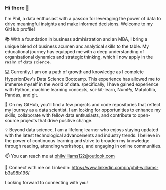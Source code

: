 <!--
**philwilliams122/philwilliams122** is a ✨ _special_ ✨ repository because its `README.md` (this file) appears on your GitHub profile.

-->

### Hi there 👋

I'm Phil, a data enthusiast with a passion for leveraging the power of data to drive meaningful insights and make informed decisions. Welcome to my GitHub profile!

📚 With a foundation in business administration and an MBA, I bring a unique blend of business acumen and analytical skills to the table. My educational journey has equipped me with a deep understanding of organisational dynamics and strategic thinking, which I now apply in the realm of data science.

💻 Currently, I am on a path of growth and knowledge as I complete HyperionDev's Data Science Bootcamp. This experience has allowed me to immerse myself in the world of data. specifically, I have gained experience with Python, machine learning concepts, sci-kit-learn, NumPy, Matplotlib, Pandas, and git.

🚀 On my GitHub, you'll find a few projects and code repositories that reflect my journey as a data scientist. I am looking for opportunities to enhance my skills, collaborate with fellow data enthusiasts, and contribute to open-source projects that drive positive change.

💡 Beyond data science, I am a lifelong learner who enjoys staying updated with the latest technological advancements and industry trends. I believe in the power of continuous learning and strive to broaden my knowledge through reading, attending workshops, and engaging in online communities.

📫 You can reach me at philwilliams122@outlook.com 

👔 Connect with me on LinkedIn: https://www.linkedin.com/in/phil-williams-b3a98b196/

Looking forward to connecting with you!
